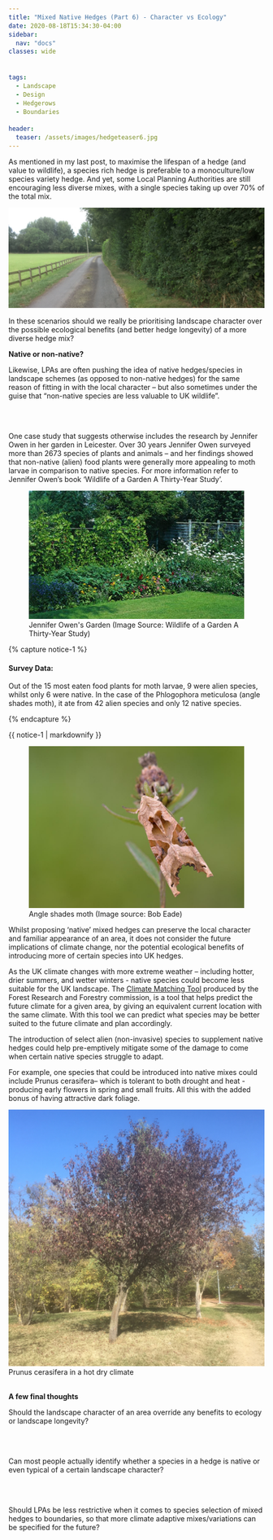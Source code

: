 ```yaml
---
title: "Mixed Native Hedges (Part 6) - Character vs Ecology"
date: 2020-08-18T15:34:30-04:00
sidebar:
  nav: "docs"
classes: wide


tags:
  - Landscape
  - Design
  - Hedgerows
  - Boundaries
  
header:
  teaser: /assets/images/hedgeteaser6.jpg
---
```


<p style="text-align: justify;">

As mentioned in my last post, to maximise the lifespan of a hedge (and value to wildlife), a species rich hedge is preferable to a monoculture/low species variety hedge. And yet, some Local Planning Authorities are still encouraging less diverse mixes, with a single species taking up over 70% of the total mix.

</p>

<img src="/assets/images/hedgeteaser6.jpg" alt="no-alignment">

<p style="text-align: justify;">

In these scenarios should we really be prioritising landscape character over the possible ecological benefits (and better hedge longevity) of a more diverse hedge mix?

</p>

**Native or non-native?**

<p style="text-align: justify;">
  
Likewise, LPAs are often pushing the idea of native hedges/species in landscape schemes (as opposed to non-native hedges) for the same reason of fitting in with the local character – but also sometimes under the guise that “non-native species are less valuable to UK wildlife”. 

<br><br>

One case study that suggests otherwise includes the research by Jennifer Owen in her garden in Leicester. Over 30 years Jennifer Owen surveyed more than 2673 species of plants and animals – and her findings showed that non-native (alien) food plants were generally more appealing to moth larvae in comparison to native species. For more information refer to Jennifer Owen’s book ‘Wildlife of a Garden A Thirty-Year Study’.

</p>


<figure class="half">
    <a href="/assets/images/jenniferowengarden.PNG"><img src="/assets/images/jenniferowengarden.PNG"></a>
    <figcaption>Jennifer Owen's Garden (Image Source: Wildlife of a Garden A Thirty-Year Study) </figcaption>
</figure>


{% capture notice-1 %}

#### Survey Data:

Out of the 15 most eaten food plants for moth larvae, 9 were alien species, whilst only 6 were native. In the case of the Phlogophora meticulosa (angle shades moth), it ate from 42 alien species and only 12 native species.

{% endcapture %}


<div class="notice">
  {{ notice-1 | markdownify }}
</div>

<figure class="half">
    <a href="/assets/images/angle shades, bob eade.jpg"><img src="/assets/images/angle shades, bob eade.jpg"></a>
    <figcaption>Angle shades moth (Image source: Bob Eade) </figcaption>
</figure>

Whilst proposing ‘native’ mixed hedges can preserve the local character and familiar appearance of an area, it does not consider the future implications of climate change, nor the potential ecological benefits of introducing more of certain species into UK hedges.

As the UK climate changes with more extreme weather – including hotter, drier summers, and wetter winters - native species could become less suitable for the UK landscape. The [Climate Matching Tool][climate-match] produced by the Forest Research and Forestry commission, is a tool that helps predict the future climate for a given area, by giving an equivalent current location with the same climate. With this tool we can predict what species may be better suited to the future climate and plan accordingly. 

[climate-match]: https://climatematch.org.uk/


<p style="text-align: justify;">
  
The introduction of select alien (non-invasive) species to supplement native hedges could help pre-emptively mitigate some of the damage to come when certain native species struggle to adapt.

For example, one species that could be introduced into native mixes could include Prunus cerasifera– which is tolerant to both drought and heat - producing early flowers in spring and small fruits. All this with the added bonus of having attractive dark foliage. 

</p>


<img src="/assets/images/prunuscerasifera.JPG" alt="">
<figcaption>Prunus cerasifera in a hot dry climate </figcaption>

<br>

**A few final thoughts**

<p style="text-align: justify;">
  
Should the landscape character of an area override any benefits to ecology or landscape longevity? 

<br><br>

Can most people actually identify whether a species in a hedge is native or even typical of a certain landscape character?

<br><br>

Should LPAs be less restrictive when it comes to species selection of mixed hedges to boundaries, so that more climate adaptive mixes/variations can be specified for the future?

</p>
